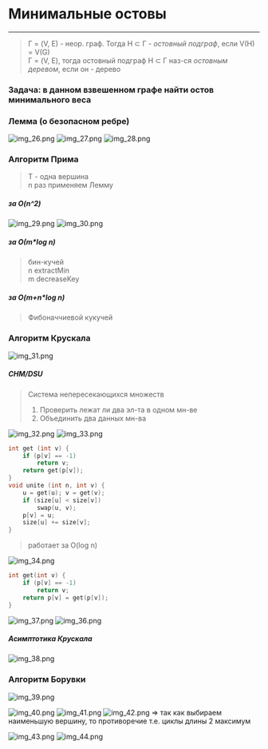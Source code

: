 # Минимальные остовы
***
> Γ = (V, Ε) - неор. граф. Тогда H ⊂ Γ - *остовный подграф*, если V(H) = V(G)  
> Γ = (V, E), тогда остовный подграф H ⊂ Γ наз-ся *остовным деревом*, если он - дерево

### Задача: в данном взвешенном графе найти остов минимального веса

### Лемма (о безопасном ребре)
![img_26.png](img_26.png)
![img_27.png](img_27.png)
![img_28.png](img_28.png)
### Алгоритм Прима
> Т - одна вершина  
> n раз применяем Лемму
> 
##### за O(n^2)
![img_29.png](img_29.png)
![img_30.png](img_30.png)
##### за О(m*log n)
> бин-кучей  
> n extractMin  
> m decreaseKey
##### за O(m+n*log n)
> Фибоначчиевой кукучей
### Алгоритм Крускала
![img_31.png](img_31.png)
##### СНМ/DSU
> Система непересекающихся множеств  
> 1. Проверить лежат ли два эл-та в одном мн-ве
> 2. Объединить два данных мн-ва

![img_32.png](img_32.png)
![img_33.png](img_33.png)
 
```c++
int get (int v) {
    if (p[v] == -1)
        return v;
    return get(p[v]);
}
void unite (int n, int v) {
    u = get(u); v = get(v);
    if (size[u] < size[v])
        swap(u, v);
    p[v] = u;
    size[u] += size[v];
}
```

> работает за O(log n)

![img_34.png](img_34.png)
```c++
int get(int v) {
    if (p[v] == -1) 
        return v;
    return p[v] = get(p[v]);
}
```

![img_37.png](img_37.png)
![img_36.png](img_36.png)

##### Асимптотика Крускала
![img_38.png](img_38.png)

### Алгоритм Борувки
![img_39.png](img_39.png)

![img_40.png](img_40.png)
![img_41.png](img_41.png)
![img_42.png](img_42.png)
=> так как выбираем наименьшую вершину, то противоречие т.е. циклы длины 2 максимум

![img_43.png](img_43.png)
![img_44.png](img_44.png)